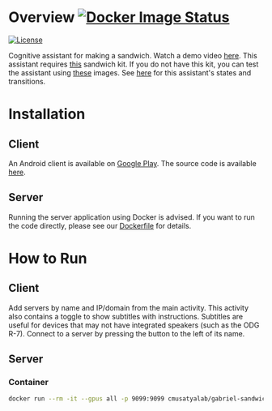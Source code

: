 # Overview [![Docker Image Status][docker-image]][docker]
[![License][license-image]][license]

Cognitive assistant for making a sandwich. Watch a demo video
[here](https://www.youtube.com/watch?v=USakPP45WvM). This assistant requires
[this](https://www.amazon.com/Small-World-Toys-Living-Sandwich/dp/B00004W156)
sandwich kit. If you do not have this kit, you can test the assistant using
[these](https://docs.google.com/document/d/1iNapuO02i91w4XjVJw91jXNnTRHpqc2H9xvjKm6KOO0)
images. See
[here](https://docs.google.com/drawings/d/15wmevFqD2FE_dqVGJI0EU3L5igNC6SEnNhNdw40KNkI)
for this assistant's states and transitions.

[docker-image]: https://img.shields.io/docker/build/cmusatyalab/gabriel-sandwich.svg
[docker]: https://hub.docker.com/r/cmusatyalab/gabriel-sandwich

[license-image]: http://img.shields.io/badge/license-Apache--2-blue.svg?style=flat
[license]: LICENSE

# Installation

## Client

An Android client is available on
[Google Play](https://play.google.com/store/apps/details?id=edu.cmu.cs.gabrielclient).
The source code is available
[here](https://github.com/cmusatyalab/gabriel-instruction/tree/master/android).

## Server

Running the server application using Docker is advised. If you want to run the
code directly, please see our [Dockerfile](Dockerfile) for details.

# How to Run

## Client

Add servers by name and IP/domain from the main activity. This activity also
contains a toggle to show subtitles with instructions. Subtitles are useful for
devices that may not have integrated speakers (such as the ODG R-7). Connect to
a server by pressing the button to the left of its name.

## Server

### Container

```bash
docker run --rm -it --gpus all -p 9099:9099 cmusatyalab/gabriel-sandwich:latest
```
